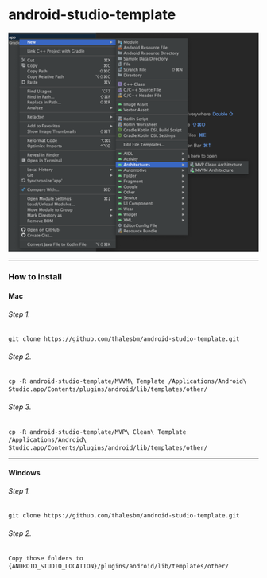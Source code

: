 # android-studio-template

![](readme/show.png)

------

### How to install

#### Mac

###### Step 1.
```
git clone https://github.com/thalesbm/android-studio-template.git
```

###### Step 2.
```
cp -R android-studio-template/MVVM\ Template /Applications/Android\ Studio.app/Contents/plugins/android/lib/templates/other/
```

###### Step 3.
```
cp -R android-studio-template/MVP\ Clean\ Template /Applications/Android\ Studio.app/Contents/plugins/android/lib/templates/other/
```

------

#### Windows

###### Step 1.
```
git clone https://github.com/thalesbm/android-studio-template.git
```

###### Step 2.
```
Copy those folders to {ANDROID_STUDIO_LOCATION}/plugins/android/lib/templates/other/
```

